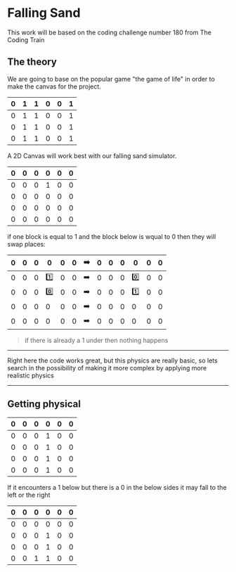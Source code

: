 # Falling Sand

This work will be based on the coding challenge number 180 from The Coding Train

## The theory

We are going to base on the popular game "the game of life" in order to make the canvas for the project.

| 0 | 1 | 1 | 0 | 0 | 1 |
|---|---|---|---|---|---|
| 0 | 1 | 1 | 0 | 0 | 1 |
| 0 | 1 | 1 | 0 | 0 | 1 |
| 0 | 1 | 1 | 0 | 0 | 1 |

A 2D Canvas will work best with our falling sand simulator.

| 0 | 0 | 0 | 0 | 0 | 0 |
|---|---|---|---|---|---|
| 0 | 0 | 0 | 1 | 0 | 0 |
| 0 | 0 | 0 | 0 | 0 | 0 |
| 0 | 0 | 0 | 0 | 0 | 0 |
| 0 | 0 | 0 | 0 | 0 | 0 |

if one block is equal to 1 and the block below is wqual to 0 then they will swap places:

| 0 | 0 | 0 | 0 | 0 | 0 | ➡️ | 0 | 0 | 0 | 0 | 0 | 0 |
|---|---|---|---|---|---|---|---|---|---|---|---|---|
| 0 | 0 | 0 | 1️⃣ | 0 | 0 | ➡️ | 0 | 0 | 0 | 0️⃣ | 0 | 0 |
| 0 | 0 | 0 | 0️⃣ | 0 | 0 | ➡️ | 0 | 0 | 0 | 1️⃣ | 0 | 0 |
| 0 | 0 | 0 | 0 | 0 | 0 |  ➡️ | 0 | 0 | 0 | 0 | 0 | 0 |
| 0 | 0 | 0 | 0 | 0 | 0 |  ➡️ | 0 | 0 | 0 | 0 | 0 | 0 |


>if there is already a 1 under then nothing happens


---
Right here the code works great, but this physics are really basic, so lets search in the possibility of making it more complex by applying more realistic physics

---

## Getting physical


| 0 | 0 | 0 | 0 | 0 | 0 |
|---|---|---|---|---|---|
| 0 | 0 | 0 | 1 | 0 | 0 |
| 0 | 0 | 0 | 1 | 0 | 0 |
| 0 | 0 | 0 | 1 | 0 | 0 |
| 0 | 0 | 0 | 1 | 0 | 0 |

If it encounters a 1 below but there is a 0 in the below sides it may fall to the left or the right

| 0 | 0 | 0 | 0 | 0 | 0 |
|---|---|---|---|---|---|
| 0 | 0 | 0 | 0 | 0 | 0 |
| 0 | 0 | 0 | 1 | 0 | 0 |
| 0 | 0 | 0 | 1 | 0 | 0 |
| 0 | 0 | 1 | 1 | 0 | 0 |

